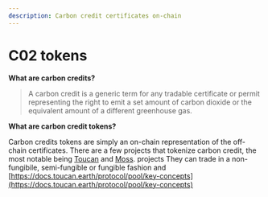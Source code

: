 ```yaml
---
description: Carbon credit certificates on-chain
---
```


# C02 tokens

**What are carbon credits?**&#x20;

> A carbon credit is a generic term for any tradable certificate or permit representing the right to emit a set amount of carbon dioxide or the equivalent amount of a different greenhouse gas.

**What are carbon credit tokens?**

Carbon credits tokens are simply an on-chain representation of the off-chain certificates. There are a few projects that tokenize carbon credit, the most notable being [Toucan](https://toucan.earth/) and [Moss](https://moss.earth/). projects They can trade in a non-fungibile, semi-fungible or fungible fashion and  [https://docs.toucan.earth/protocol/pool/key-concepts](https://docs.toucan.earth/protocol/pool/key-concepts)

